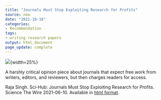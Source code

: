 ```yaml
---
title: "Journals Must Stop Exploiting Research for Profits"
source: new
date: "2021-10-18"
categories:
- Recommendation
tags:
- writing research papers
output: html_document
page_update: complete
---
```


![](http://www.pmean.com/new-images/21/journal-profits-01.png){width=25%}

<div class="notes">

A harshly critical opinion piece about journals that expect free work from writers, editors, and reviewers, but then charges readers for access.

Raja Singh. Sci-Hub: Journals Must Stop Exploiting Research for Profits. Science The Wire 2021-06-10. Available in [html format][sin1].

[sin1]: https://science.thewire.in/the-sciences/sci-hub-journals-must-stop-exploiting-research-for-profits

</div>


